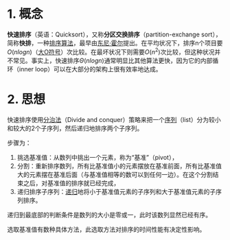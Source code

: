 # 1. 概念
**快速排序**（英语：Quicksort），又称**分区交换排序**（partition-exchange sort），简称**快排**，一种[排序算法](https://zh.wikipedia.org/wiki/%E6%8E%92%E5%BA%8F%E7%AE%97%E6%B3%95 "排序算法")，最早由[东尼·霍尔](https://zh.wikipedia.org/wiki/%E6%9D%B1%E5%B0%BC%C2%B7%E9%9C%8D%E7%88%BE "东尼·霍尔")提出。在平均状况下，排序n个项目要$O(nlogn)$（[大O符号](https://zh.wikipedia.org/wiki/%E5%A4%A7O%E7%AC%A6%E5%8F%B7 "大O符号")）次比较。在最坏状况下则需要$O(n^{2})$次比较，但这种状况并不常见。事实上，快速排序$\Theta(nlogn)$通常明显比其他算法更快，因为它的内部循环（inner loop）可以在大部分的架构上很有效率地达成。

# 2. 思想
快速排序使用[分治法](https://zh.wikipedia.org/wiki/%E5%88%86%E6%B2%BB%E6%B3%95 "分治法")（Divide and conquer）策略来把一个[序列](https://zh.wikipedia.org/wiki/%E5%BA%8F%E5%88%97 "序列")（list）分为较小和较大的2个子序列，然后递归地排序两个子序列。

步骤为：

1.  挑选基准值：从数列中挑出一个元素，称为“基准”（pivot），
2.  分割：重新排序数列，所有比基准值小的元素摆放在基准前面，所有比基准值大的元素摆在基准后面（与基准值相等的数可以到任何一边）。在这个分割结束之后，对基准值的排序就已经完成，
3.  递归排序子序列：[递归](https://zh.wikipedia.org/wiki/%E9%80%92%E5%BD%92 "递归")地将小于基准值元素的子序列和大于基准值元素的子序列排序。

递归到最底部的判断条件是数列的大小是零或一，此时该数列显然已经有序。

选取基准值有数种具体方法，此选取方法对排序的时间性能有决定性影响。

